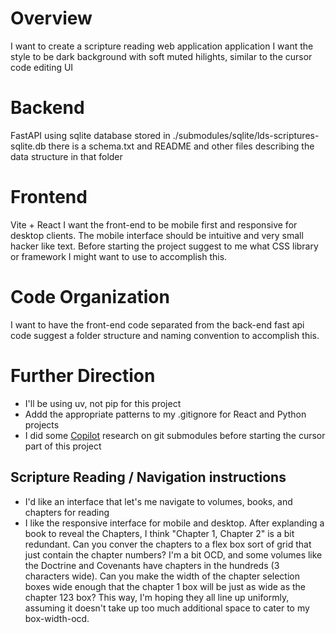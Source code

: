 # Overview 
I want to create a scripture reading web application application
I want the style to be dark background with soft muted hilights, similar to the cursor code editing UI

# Backend
FastAPI using sqlite database stored in ./submodules/sqlite/lds-scriptures-sqlite.db there is a schema.txt and README  and other files describing the data structure in that folder


# Frontend
Vite + React 
I want the front-end to be mobile first and responsive for desktop clients.
The mobile interface should be intuitive and very small hacker like text.
Before starting the project suggest to me what CSS library or framework I might want to use to accomplish this.

# Code Organization
I want to have the front-end code separated from the back-end fast api code
suggest a folder structure and naming convention to accomplish this.

# Further Direction
- I'll be using uv, not pip for this project
- Addd the appropriate patterns to my .gitignore for React and Python projects
- I did some [Copilot](https://copilot.microsoft.com/shares/pages/znF1zmBzX5tBsby1ULrip) research on git submodules before starting the cursor part of this project
## Scripture Reading / Navigation instructions
- I'd like an interface that let's me navigate to volumes, books, and chapters for reading
- I like the responsive interface for mobile and desktop. After explanding a book to reveal the Chapters, I think "Chapter 1, Chapter 2" is a bit redundant. Can you conver the chapters to a flex box sort of grid that just contain the chapter numbers? I'm a bit OCD, and some volumes like the Doctrine and Covenants have chapters in the hundreds (3 characters wide). Can you make the width of the chapter selection boxes wide enough that the chapter 1 box will be just as wide as the chapter 123 box? This way, I'm hoping they all line up uniformly, assuming it doesn't take up too much additional space to cater to my box-width-ocd.